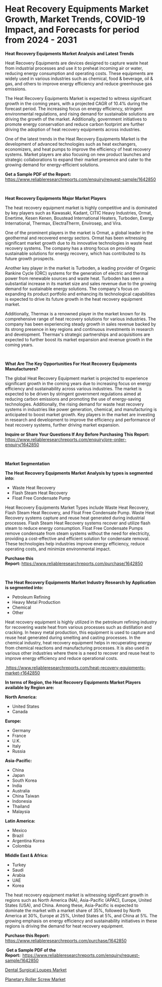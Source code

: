 <p><h1>Heat Recovery Equipments Market Growth, Market Trends, COVID-19 Impact, and Forecasts for period from 2024 - 2031</h1></p><p><strong>Heat Recovery Equipments Market Analysis and Latest Trends</strong></p>
<p><p>Heat Recovery Equipments are devices designed to capture waste heat from industrial processes and use it to preheat incoming air or water, reducing energy consumption and operating costs. These equipments are widely used in various industries such as chemical, food & beverage, oil & gas, and others to improve energy efficiency and reduce greenhouse gas emissions.</p><p>The Heat Recovery Equipments Market is expected to witness significant growth in the coming years, with a projected CAGR of 10.4% during the forecast period. The increasing focus on energy efficiency, stringent environmental regulations, and rising demand for sustainable solutions are driving the growth of the market. Additionally, government initiatives to promote energy conservation and reduce carbon footprint are further driving the adoption of heat recovery equipments across industries.</p><p>One of the latest trends in the Heat Recovery Equipments Market is the development of advanced technologies such as heat exchangers, economizers, and heat pumps to improve the efficiency of heat recovery systems. Market players are also focusing on new product launches and strategic collaborations to expand their market presence and cater to the growing demand for energy-efficient solutions.</p></p>
<p><strong>Get a Sample PDF of the Report:&nbsp;</strong> <a href="https://www.reliableresearchreports.com/enquiry/request-sample/1642850">https://www.reliableresearchreports.com/enquiry/request-sample/1642850</a></p>
<p>&nbsp;</p>
<p><strong>Heat Recovery Equipments Major Market Players</strong></p>
<p><p>The heat recovery equipment market is highly competitive and is dominated by key players such as Kawasaki, Kadant, CITIC Heavy Industries, Ormat, Enertime, Kesen Kenen, Boustead International Heaters, Turboden, Exergy International, Thermax, ElectraTherm, Envirosep, and Vira.</p><p>One of the prominent players in the market is Ormat, a global leader in the geothermal and recovered energy sectors. Ormat has been witnessing significant market growth due to its innovative technologies in waste heat recovery systems. The company has a strong focus on providing sustainable solutions for energy recovery, which has contributed to its future growth prospects.</p><p>Another key player in the market is Turboden, a leading provider of Organic Rankine Cycle (ORC) systems for the generation of electric and thermal power from renewable sources and waste heat. Turboden has seen a substantial increase in its market size and sales revenue due to the growing demand for sustainable energy solutions. The company's focus on expanding its product portfolio and enhancing its technological capabilities is expected to drive its future growth in the heat recovery equipment market.</p><p>Additionally, Thermax is a renowned player in the market known for its comprehensive range of heat recovery solutions for various industries. The company has been experiencing steady growth in sales revenue backed by its strong presence in key regions and continuous investments in research and development. Thermax's strategic partnerships and acquisitions are expected to further boost its market expansion and revenue growth in the coming years.</p></p>
<p>&nbsp;</p>
<p><strong>What Are The Key Opportunities For Heat Recovery Equipments Manufacturers?</strong></p>
<p><p>The global Heat Recovery Equipment market is projected to experience significant growth in the coming years due to increasing focus on energy efficiency and sustainability across various industries. The market is expected to be driven by stringent government regulations aimed at reducing carbon emissions and promoting the use of energy-saving technologies. Additionally, the rising demand for waste heat recovery systems in industries like power generation, chemical, and manufacturing is anticipated to boost market growth. Key players in the market are investing in research and development to improve the efficiency and performance of heat recovery systems, further driving market expansion.</p></p>
<p><strong>Inquire or Share Your Questions If Any Before Purchasing This Report:</strong> <a href="https://www.reliableresearchreports.com/enquiry/pre-order-enquiry/1642850">https://www.reliableresearchreports.com/enquiry/pre-order-enquiry/1642850</a></p>
<p>&nbsp;</p>
<p><strong>Market Segmentation</strong></p>
<p><strong>The Heat Recovery Equipments Market Analysis by types is segmented into:</strong></p>
<p><ul><li>Waste Heat Recovery</li><li>Flash Steam Heat Recovery</li><li>Float Free Condensate Pump</li></ul></p>
<p><p>Heat Recovery Equipments Market Types include Waste Heat Recovery, Flash Steam Heat Recovery, and Float Free Condensate Pump. Waste Heat Recovery systems capture and reuse heat generated during industrial processes. Flash Steam Heat Recovery systems recover and utilize flash steam to reduce energy consumption. Float Free Condensate Pumps remove condensate from steam systems without the need for electricity, providing a cost-effective and efficient solution for condensate removal. These technologies help industries improve energy efficiency, reduce operating costs, and minimize environmental impact.</p></p>
<p><strong>Purchase this Report:&nbsp;</strong><a href="https://www.reliableresearchreports.com/purchase/1642850">https://www.reliableresearchreports.com/purchase/1642850</a></p>
<p>&nbsp;</p>
<p><strong>The Heat Recovery Equipments Market Industry Research by Application is segmented into:</strong></p>
<p><ul><li>Petroleum Refining</li><li>Heavy Metal Production</li><li>Chemical</li><li>Other</li></ul></p>
<p><p>Heat recovery equipment is highly utilized in the petroleum refining industry for recovering waste heat from various processes such as distillation and cracking. In heavy metal production, this equipment is used to capture and reuse heat generated during smelting and casting processes. In the chemical industry, heat recovery equipment helps in recuperating energy from chemical reactions and manufacturing processes. It is also used in various other industries where there is a need to recover and reuse heat to improve energy efficiency and reduce operational costs.</p></p>
<p><a href="https://www.reliableresearchreports.com/heat-recovery-equipments-market-r1642850">&nbsp;https://www.reliableresearchreports.com/heat-recovery-equipments-market-r1642850</a></p>
<p><strong>In terms of Region, the Heat Recovery Equipments Market Players available by Region are:</strong></p>
<p>
    <p> <strong> North America: </strong>
        <ul>
            <li>United States</li>
            <li>Canada</li>
        </ul>
        </p> 
    <p> <strong> Europe: </strong>
        <ul>
            <li>Germany</li>
            <li>France</li>
            <li>U.K.</li>
            <li>Italy</li>
            <li>Russia</li>
        </ul>
        </p> 
    <p> <strong> Asia-Pacific: </strong>
        <ul>
            <li>China</li>
            <li>Japan</li>
            <li>South Korea</li>
            <li>India</li>
            <li>Australia</li>
            <li>China Taiwan</li>
            <li>Indonesia</li>
            <li>Thailand</li>
            <li>Malaysia</li>
        </ul>
        </p> 
    <p> <strong> Latin America: </strong>
        <ul>
            <li>Mexico</li>
            <li>Brazil</li>
            <li>Argentina Korea</li>
            <li>Colombia</li>
        </ul>
        </p> 
    <p> <strong> Middle East & Africa: </strong>
        <ul>
            <li>Turkey</li>
            <li>Saudi</li>
            <li>Arabia</li>
            <li>UAE</li>
            <li>Korea</li>
        </ul>
    </p>
    </p>
<p><p>The heat recovery equipment market is witnessing significant growth in regions such as North America (NA), Asia-Pacific (APAC), Europe, United States (USA), and China. Among these, Asia-Pacific is expected to dominate the market with a market share of 35%, followed by North America at 30%, Europe at 25%, United States at 5%, and China at 5%. The growing emphasis on energy efficiency and sustainability initiatives in these regions is driving the demand for heat recovery equipment.</p></p>
<p><strong>Purchase this Report: </strong><a href="https://www.reliableresearchreports.com/purchase/1642850">https://www.reliableresearchreports.com/purchase/1642850</a></p>
<p>&nbsp;<strong>Get a Sample PDF of the Report:&nbsp;&nbsp;</strong><a href="https://www.reliableresearchreports.com/enquiry/request-sample/1642850">https://www.reliableresearchreports.com/enquiry/request-sample/1642850</a></p>
<p><strong></strong></p>
<p><p><a href="https://sudsy-motorcycle-bbc.notion.site/Dental-Surgical-Loupes-Market-Outlook-Industry-Overview-and-Forecast-2024-to-2031-0050d8a2ef3d496d839e32b094d809f2">Dental Surgical Loupes Market</a></p><p><a href="https://view.publitas.com/reportprime-1/planetary-roller-screw-market-comprehensive-assessment-by-type-application-and-geography/">Planetary Roller Screw Market</a></p></p>